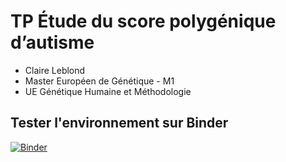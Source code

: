 # TP Étude du score polygénique d’autisme

- Claire Leblond
- Master Européen de Génétique - M1
- UE Génétique Humaine et Méthodologie

## Tester l'environnement sur Binder

[![Binder](https://mybinder.org/badge_logo.svg)](https://mybinder.org/v2/gh/pierrepo/plasma-env-cleblond-score-polygen/master?urlpath=%2Flab/)

